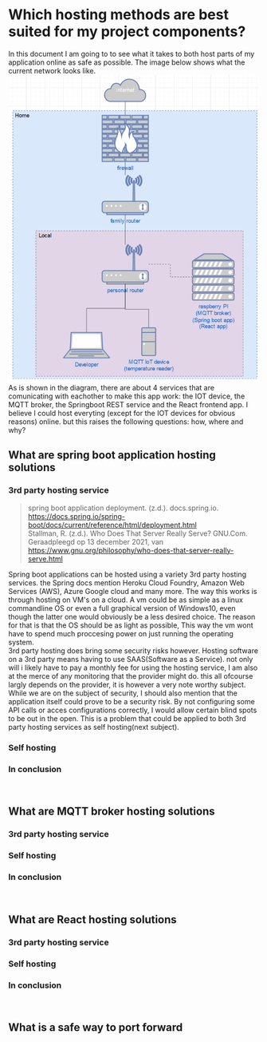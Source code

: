 # Which hosting methods are best suited for my project components?
In this document I am going to to see what it takes to both host parts of my application online as safe as possible.
The image below shows what the current network looks like.<br/>
![local network diagram](./Media/Demotica_Dashboard-local_network.png)<br/>
As is shown in the diagram, there are about 4 services that are comunicating with eachother to make this app work: the IOT device, the MQTT broker, the Springboot REST service and the React frontend app. I believe I could host everyting (except for the IOT devices for obvious reasons) online. but this raises the following questions: how, where and why?

## What are spring boot application hosting solutions
### 3rd party hosting service
>spring boot application deployment. (z.d.). docs.spring.io. https://docs.spring.io/spring-boot/docs/current/reference/html/deployment.html <br/>
>Stallman, R. (z.d.). Who Does That Server Really Serve? GNU.Com. Geraadpleegd op 13 december 2021, van https://www.gnu.org/philosophy/who-does-that-server-really-serve.html
>
Spring boot applications can be hosted using a variety 3rd party hosting services. the Spring docs mention Heroku Cloud Foundry, Amazon Web Services (AWS), Azure Google cloud and many more. The way this works is through hosting on VM's on a cloud. A vm could be as simple as a linux commandline OS or even a full graphical version of Windows10, even though the latter one would obviously be a less desired choice. The reason for that is that the OS should be as light as possible, This way the vm wont have to spend much proccesing power on just running the operating system.<br/>
3rd party hosting does bring some security risks however. Hosting software on a 3rd party means having to use SAAS(Software as a Service). not only will i likely have to pay a monthly fee for using the hosting service, I am also at the merce of any monitoring that the provider might do. this all ofcourse largly depends on the provider, it is however a very note worthy subject.<br/>
While we are on the subject of security, I should also mention that the application itself could prove to be a security risk. By not configuring some API calls or acces configurations correctly, I would allow certain blind spots to be out in the open. This is a problem that could be applied to both 3rd party hosting services as self hosting(next subject).
### Self hosting

### In conclusion
<br/>

## What are MQTT broker hosting solutions
### 3rd party hosting service
### Self hosting
### In conclusion
<br/>

## What are React hosting solutions
### 3rd party hosting service
### Self hosting
### In conclusion
<br/>

## What is a safe way to port forward
